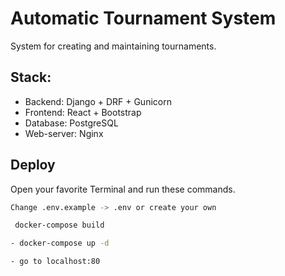 # Automatic Tournament System

System for creating and maintaining tournaments. 

## Stack:
- Backend: Django + DRF + Gunicorn
- Frontend: React + Bootstrap 
- Database: PostgreSQL
- Web-server: Nginx

## Deploy
Open your favorite Terminal and run these commands.
```sh 
Change .env.example -> .env or create your own 
```
```sh 
 docker-compose build
```
```sh
- docker-compose up -d
```
```sh
- go to localhost:80
```
